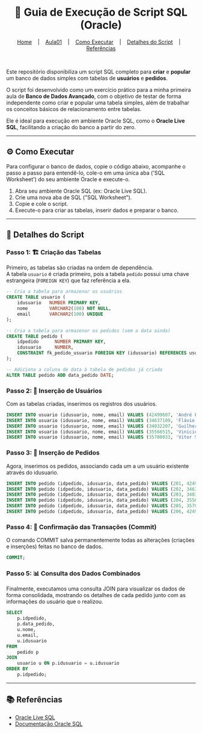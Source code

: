 <h1 align="center">🚀 Guia de Execução de Script SQL (Oracle)</h1>

<p align="center">
  <a href="https://github.com/https-shini/bd-avancado" >Home</a>
  &nbsp;&nbsp;&nbsp;|&nbsp;&nbsp;&nbsp;
  <a href="https://github.com/https-shini/bd-avancado/edit/main/Aula01/Aula01.md">Aula01</a>
  &nbsp;&nbsp;&nbsp;|&nbsp;&nbsp;&nbsp;
  <a href="#--como-executar">Como Executar</a>
    &nbsp;&nbsp;&nbsp;|&nbsp;&nbsp;&nbsp;
  <a href="#-detalhes-do-script">Detalhes do Script</a>
    &nbsp;&nbsp;&nbsp;|&nbsp;&nbsp;&nbsp;
  <a href="#-referências">Referências</a>
</p>

<br>

Este repositório disponibiliza um script SQL completo para **criar** e **popular** um banco de dados simples com tabelas de **usuários** e **pedidos**.  

O script foi desenvolvido como um exercício prático para a minha primeira aula de **Banco de Dados Avançado**, com o objetivo de testar de forma independente como criar e popular uma tabela simples, além de trabalhar os conceitos básicos de relacionamento entre tabelas.

Ele é ideal para execução em ambiente Oracle SQL, como o **Oracle Live SQL**, facilitando a criação do banco a partir do zero.

---

## ⚙️ Como Executar
Para configurar o banco de dados, copie o código abaixo, acompanhe o passo a passo para entendê-lo, cole-o em uma única aba ('SQL Worksheet') do seu ambiente Oracle e execute-o.

1. Abra seu ambiente Oracle SQL (ex: Oracle Live SQL).  
2. Crie uma nova aba de SQL ("SQL Worksheet").  
3. Copie e cole o script.  
4. Execute-o para criar as tabelas, inserir dados e preparar o banco.

---

## 📜 Detalhes do Script
### Passo 1: 🏗️ Criação das Tabelas
Primeiro, as tabelas são criadas na ordem de dependência.  
A tabela `usuario` é criada primeiro, pois a tabela `pedido` possui uma chave estrangeira (`FOREIGN KEY`) que faz referência a ela.

```sql
-- Cria a tabela para armazenar os usuários
CREATE TABLE usuario (
    idusuario   NUMBER PRIMARY KEY,
    nome        VARCHAR2(100) NOT NULL,
    email       VARCHAR2(100) UNIQUE
);

-- Cria a tabela para armazenar os pedidos (sem a data ainda)
CREATE TABLE pedido (
    idpedido      NUMBER PRIMARY KEY,
    idusuario     NUMBER,
    CONSTRAINT fk_pedido_usuario FOREIGN KEY (idusuario) REFERENCES usuario(idusuario)
);

-- Adiciona a coluna de data à tabela de pedidos já criada
ALTER TABLE pedido ADD data_pedido DATE;
```

### Passo 2: 👤 Inserção de Usuários
Com as tabelas criadas, inserimos os registros dos usuários.

```sql
INSERT INTO usuario (idusuario, nome, email) VALUES (42499607, 'André Felipe Jorge Rachid', 'andre@gmail.com');
INSERT INTO usuario (idusuario, nome, email) VALUES (34637109, 'Flávio Caramit Gomes', 'flavio@gmail.com');
INSERT INTO usuario (idusuario, nome, email) VALUES (34032207, 'Guilherme de Souza Cruz', 'guilherme@gmail.com');
INSERT INTO usuario (idusuario, nome, email) VALUES (35566515, 'Vinicius Ansbach Costa', 'vinicius@gmail.com');
INSERT INTO usuario (idusuario, nome, email) VALUES (35700033, 'Vitor Stratikopoulos França', 'vitor@gmail.com');
```

### Passo 3: 🛒 Inserção de Pedidos
Agora, inserimos os pedidos, associando cada um a um usuário existente através do idusuario.

```sql
INSERT INTO pedido (idpedido, idusuario, data_pedido) VALUES (201, 42499607, TO_DATE('2025-08-10', 'YYYY-MM-DD'));
INSERT INTO pedido (idpedido, idusuario, data_pedido) VALUES (202, 34637109, TO_DATE('2025-08-10', 'YYYY-MM-DD'));
INSERT INTO pedido (idpedido, idusuario, data_pedido) VALUES (203, 34032207, TO_DATE('2025-08-09', 'YYYY-MM-DD'));
INSERT INTO pedido (idpedido, idusuario, data_pedido) VALUES (204, 35566515, TO_DATE('2025-08-10', 'YYYY-MM-DD'));
INSERT INTO pedido (idpedido, idusuario, data_pedido) VALUES (205, 35700033, TO_DATE('2025-08-08', 'YYYY-MM-DD'));
INSERT INTO pedido (idpedido, idusuario, data_pedido) VALUES (206, 42499607, TO_DATE('2025-08-10', 'YYYY-MM-DD'));
```

### Passo 4: 💾 Confirmação das Transações (Commit)
O comando COMMIT salva permanentemente todas as alterações (criações e inserções) feitas no banco de dados.

```sql
COMMIT;
```

### Passo 5: 📊 Consulta dos Dados Combinados
Finalmente, executamos uma consulta JOIN para visualizar os dados de forma consolidada, mostrando os detalhes de cada pedido junto com as informações do usuário que o realizou.

```sql
SELECT
    p.idpedido,
    p.data_pedido,
    u.nome,
    u.email,
    u.idusuario
FROM
    pedido p
JOIN
    usuario u ON p.idusuario = u.idusuario
ORDER BY
    p.idpedido;
```

---

## 📚 Referências
* [Oracle Live SQL](https://livesql.oracle.com)
* [Documentação Oracle SQL](https://docs.oracle.com/en/database/oracle/oracle-database/index.html)


